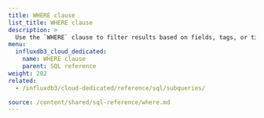 ```yaml
---
title: WHERE clause
list_title: WHERE clause
description: > 
  Use the `WHERE` clause to filter results based on fields, tags, or timestamps.
menu:
  influxdb3_cloud_dedicated:
    name: WHERE clause
    parent: SQL reference
weight: 202
related:
  - /influxdb3/cloud-dedicated/reference/sql/subqueries/

source: /content/shared/sql-reference/where.md
---
```


<!-- 
The content of this page is at /content/shared/sql-reference/where.md
-->
